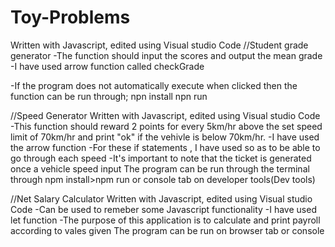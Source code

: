 # Toy-Problems
Written with Javascript, edited using Visual studio Code
//Student grade generator
-The function should input the scores and output the mean grade
-I have used arrow function called checkGrade

-If the program does not automatically execute when clicked then the function can be run through;
npn install
npn run

//Speed Generator
Written with Javascript, edited using Visual studio Code
-This function should reward 2 points for every 5km/hr above the set speed limit of 70km/hr and print "ok" if the vehivle is below 70km/hr.
-I have used the arrow function
-For these if statements , I have used so as to be able to go through each speed
-It's important to note that the ticket is generated once a vehicle speed input 
The program can be run through the terminal through npm install>npm run or console tab on developer tools(Dev tools)

//Net Salary Calculator
Written with Javascript, edited using Visual studio Code
-Can be used to remeber some Javascript functionality
-I have used let function
-The purpose of this application is to calculate and print payroll according to vales given 
The program can be run on browser tab or console
